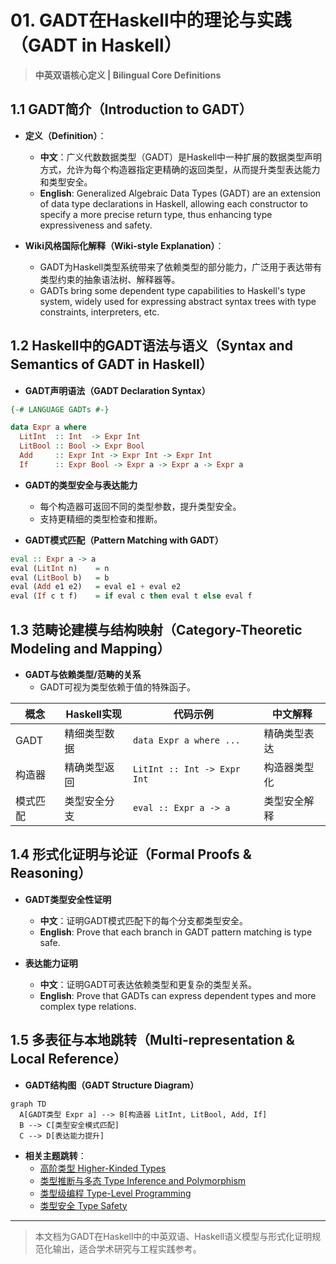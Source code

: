 # 01. GADT在Haskell中的理论与实践（GADT in Haskell）

> **中英双语核心定义 | Bilingual Core Definitions**

## 1.1 GADT简介（Introduction to GADT）

- **定义（Definition）**：
  - **中文**：广义代数数据类型（GADT）是Haskell中一种扩展的数据类型声明方式，允许为每个构造器指定更精确的返回类型，从而提升类型表达能力和类型安全。
  - **English**: Generalized Algebraic Data Types (GADT) are an extension of data type declarations in Haskell, allowing each constructor to specify a more precise return type, thus enhancing type expressiveness and safety.

- **Wiki风格国际化解释（Wiki-style Explanation）**：
  - GADT为Haskell类型系统带来了依赖类型的部分能力，广泛用于表达带有类型约束的抽象语法树、解释器等。
  - GADTs bring some dependent type capabilities to Haskell's type system, widely used for expressing abstract syntax trees with type constraints, interpreters, etc.

## 1.2 Haskell中的GADT语法与语义（Syntax and Semantics of GADT in Haskell）

- **GADT声明语法（GADT Declaration Syntax）**

```haskell
{-# LANGUAGE GADTs #-}

data Expr a where
  LitInt  :: Int  -> Expr Int
  LitBool :: Bool -> Expr Bool
  Add     :: Expr Int -> Expr Int -> Expr Int
  If      :: Expr Bool -> Expr a -> Expr a -> Expr a
```

- **GADT的类型安全与表达能力**
  - 每个构造器可返回不同的类型参数，提升类型安全。
  - 支持更精细的类型检查和推断。

- **GADT模式匹配（Pattern Matching with GADT）**

```haskell
eval :: Expr a -> a
eval (LitInt n)    = n
eval (LitBool b)   = b
eval (Add e1 e2)   = eval e1 + eval e2
eval (If c t f)    = if eval c then eval t else eval f
```

## 1.3 范畴论建模与结构映射（Category-Theoretic Modeling and Mapping）

- **GADT与依赖类型/范畴的关系**
  - GADT可视为类型依赖于值的特殊函子。

| 概念 | Haskell实现 | 代码示例 | 中文解释 |
|------|-------------|----------|----------|
| GADT | 精细类型数据 | `data Expr a where ...` | 精确类型表达 |
| 构造器 | 精确类型返回 | `LitInt :: Int -> Expr Int` | 构造器类型化 |
| 模式匹配 | 类型安全分支 | `eval :: Expr a -> a` | 类型安全解释 |

## 1.4 形式化证明与论证（Formal Proofs & Reasoning）

- **GADT类型安全性证明**
  - **中文**：证明GADT模式匹配下的每个分支都类型安全。
  - **English**: Prove that each branch in GADT pattern matching is type safe.

- **表达能力证明**
  - **中文**：证明GADT可表达依赖类型和更复杂的类型关系。
  - **English**: Prove that GADTs can express dependent types and more complex type relations.

## 1.5 多表征与本地跳转（Multi-representation & Local Reference）

- **GADT结构图（GADT Structure Diagram）**

```mermaid
graph TD
  A[GADT类型 Expr a] --> B[构造器 LitInt, LitBool, Add, If]
  B --> C[类型安全模式匹配]
  C --> D[表达能力提升]
```

- **相关主题跳转**：
  - [高阶类型 Higher-Kinded Types](./01-Higher-Kinded-Types.md)
  - [类型推断与多态 Type Inference and Polymorphism](./01-Type-Inference-and-Polymorphism.md)
  - [类型级编程 Type-Level Programming](./01-Type-Level-Programming.md)
  - [类型安全 Type Safety](./01-Type-Safety.md)

---

> 本文档为GADT在Haskell中的中英双语、Haskell语义模型与形式化证明规范化输出，适合学术研究与工程实践参考。
